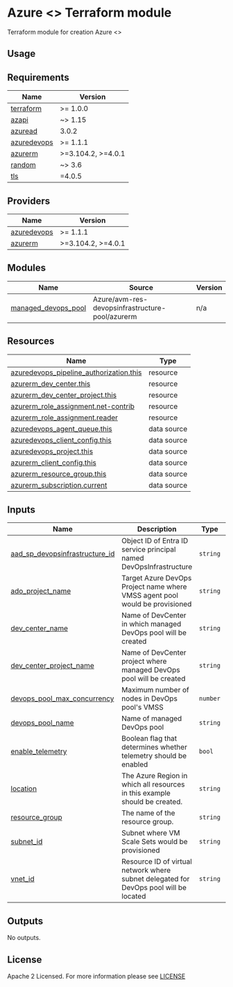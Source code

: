 # Azure <> Terraform module
Terraform module for creation Azure <>

## Usage

<!-- BEGIN_TF_DOCS -->
## Requirements

| Name | Version |
|------|---------|
| <a name="requirement_terraform"></a> [terraform](#requirement\_terraform) | >= 1.0.0 |
| <a name="requirement_azapi"></a> [azapi](#requirement\_azapi) | ~> 1.15 |
| <a name="requirement_azuread"></a> [azuread](#requirement\_azuread) | 3.0.2 |
| <a name="requirement_azuredevops"></a> [azuredevops](#requirement\_azuredevops) | >= 1.1.1 |
| <a name="requirement_azurerm"></a> [azurerm](#requirement\_azurerm) | >=3.104.2, >=4.0.1 |
| <a name="requirement_random"></a> [random](#requirement\_random) | ~> 3.6 |
| <a name="requirement_tls"></a> [tls](#requirement\_tls) | =4.0.5 |

## Providers

| Name | Version |
|------|---------|
| <a name="provider_azuredevops"></a> [azuredevops](#provider\_azuredevops) | >= 1.1.1 |
| <a name="provider_azurerm"></a> [azurerm](#provider\_azurerm) | >=3.104.2, >=4.0.1 |

## Modules

| Name | Source | Version |
|------|--------|---------|
| <a name="module_managed_devops_pool"></a> [managed\_devops\_pool](#module\_managed\_devops\_pool) | Azure/avm-res-devopsinfrastructure-pool/azurerm | n/a |

## Resources

| Name | Type |
|------|------|
| [azuredevops_pipeline_authorization.this](https://registry.terraform.io/providers/microsoft/azuredevops/latest/docs/resources/pipeline_authorization) | resource |
| [azurerm_dev_center.this](https://registry.terraform.io/providers/hashicorp/azurerm/latest/docs/resources/dev_center) | resource |
| [azurerm_dev_center_project.this](https://registry.terraform.io/providers/hashicorp/azurerm/latest/docs/resources/dev_center_project) | resource |
| [azurerm_role_assignment.net-contrib](https://registry.terraform.io/providers/hashicorp/azurerm/latest/docs/resources/role_assignment) | resource |
| [azurerm_role_assignment.reader](https://registry.terraform.io/providers/hashicorp/azurerm/latest/docs/resources/role_assignment) | resource |
| [azuredevops_agent_queue.this](https://registry.terraform.io/providers/microsoft/azuredevops/latest/docs/data-sources/agent_queue) | data source |
| [azuredevops_client_config.this](https://registry.terraform.io/providers/microsoft/azuredevops/latest/docs/data-sources/client_config) | data source |
| [azuredevops_project.this](https://registry.terraform.io/providers/microsoft/azuredevops/latest/docs/data-sources/project) | data source |
| [azurerm_client_config.this](https://registry.terraform.io/providers/hashicorp/azurerm/latest/docs/data-sources/client_config) | data source |
| [azurerm_resource_group.this](https://registry.terraform.io/providers/hashicorp/azurerm/latest/docs/data-sources/resource_group) | data source |
| [azurerm_subscription.current](https://registry.terraform.io/providers/hashicorp/azurerm/latest/docs/data-sources/subscription) | data source |

## Inputs

| Name | Description | Type | Default | Required |
|------|-------------|------|---------|:--------:|
| <a name="input_aad_sp_devopsinfrastructure_id"></a> [aad\_sp\_devopsinfrastructure\_id](#input\_aad\_sp\_devopsinfrastructure\_id) | Object ID of Entra ID service principal named DevOpsInfrastructure | `string` | `"72055c5c-4353-4d6d-8838-bacee04b729d"` | no |
| <a name="input_ado_project_name"></a> [ado\_project\_name](#input\_ado\_project\_name) | Target Azure DevOps Project name where VMSS agent pool would be provisioned | `string` | n/a | yes |
| <a name="input_dev_center_name"></a> [dev\_center\_name](#input\_dev\_center\_name) | Name of DevCenter in which managed DevOps pool will be created | `string` | n/a | yes |
| <a name="input_dev_center_project_name"></a> [dev\_center\_project\_name](#input\_dev\_center\_project\_name) | Name of DevCenter project where managed DevOps pool will be created | `string` | n/a | yes |
| <a name="input_devops_pool_max_concurrency"></a> [devops\_pool\_max\_concurrency](#input\_devops\_pool\_max\_concurrency) | Maximum number of nodes in DevOps pool's VMSS | `number` | `3` | no |
| <a name="input_devops_pool_name"></a> [devops\_pool\_name](#input\_devops\_pool\_name) | Name of managed DevOps pool | `string` | n/a | yes |
| <a name="input_enable_telemetry"></a> [enable\_telemetry](#input\_enable\_telemetry) | Boolean flag that determines whether telemetry should be enabled | `bool` | `false` | no |
| <a name="input_location"></a> [location](#input\_location) | The Azure Region in which all resources in this example should be created. | `string` | n/a | yes |
| <a name="input_resource_group"></a> [resource\_group](#input\_resource\_group) | The name of the resource group. | `string` | n/a | yes |
| <a name="input_subnet_id"></a> [subnet\_id](#input\_subnet\_id) | Subnet where VM Scale Sets would be provisioned | `string` | n/a | yes |
| <a name="input_vnet_id"></a> [vnet\_id](#input\_vnet\_id) | Resource ID of virtual network where subnet delegated for DevOps pool will be located | `string` | n/a | yes |

## Outputs

No outputs.
<!-- END_TF_DOCS -->

## License

Apache 2 Licensed. For more information please see [LICENSE](./LICENSE)
